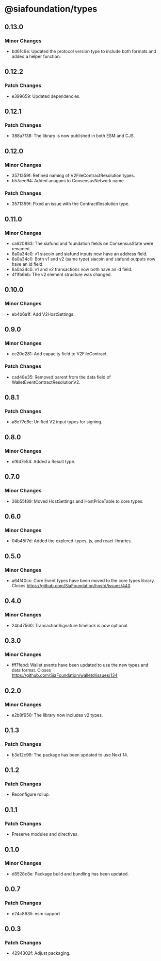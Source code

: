 # @siafoundation/types

## 0.13.0

### Minor Changes

- bd61c9e: Updated the protocol version type to include both formats and added a helper function.

## 0.12.2

### Patch Changes

- e399659: Updated dependencies.

## 0.12.1

### Patch Changes

- 388a7f38: The library is now published in both ESM and CJS.

## 0.12.0

### Minor Changes

- 3571359f: Refined naming of V2FileContractResolution types.
- b57aee94: Added anagami to ConsensusNetwork name.

### Patch Changes

- 3571359f: Fixed an issue with the ContractResolution type.

## 0.11.0

### Minor Changes

- ca620883: The siafund and foundation fields on ConsensusState were renamed.
- 8a0a34c0: v1 siacoin and siafund inputs now have an address field.
- 8a0a34c0: Both v1 and v2 (same type) siacoin and siafund outputs now have an id field.
- 8a0a34c0: v1 and v2 transactions now both have an id field.
- 4f1fb6eb: The v2 element structure was changed.

## 0.10.0

### Minor Changes

- eb4b6a1f: Add V2HostSettings.

## 0.9.0

### Minor Changes

- ce20d281: Add capacity field to V2FileContract.

### Patch Changes

- cad48e35: Removed parent from the data field of WalletEventContractResolutionV2.

## 0.8.1

### Patch Changes

- a8e77c6c: Unified V2 input types for signing.

## 0.8.0

### Minor Changes

- ef647e54: Added a Result type.

## 0.7.0

### Minor Changes

- 36b55f89: Moved HostSettings and HostPriceTable to core types.

## 0.6.0

### Minor Changes

- 04b45f7d: Added the explored-types, js, and react libraries.

## 0.5.0

### Minor Changes

- a64f40cc: Core Event types have been moved to the core types library. Closes https://github.com/SiaFoundation/hostd/issues/440

## 0.4.0

### Minor Changes

- 24b47560: TransactionSignature timelock is now optional.

## 0.3.0

### Minor Changes

- fff7febd: Wallet events have been updated to use the new types and data format. Closes https://github.com/SiaFoundation/walletd/issues/134

## 0.2.0

### Minor Changes

- e2b8f950: The library now includes v2 types.

## 0.1.3

### Patch Changes

- b3e12c99: The package has been updated to use Next 14.

## 0.1.2

### Patch Changes

- Reconfigure rollup.

## 0.1.1

### Patch Changes

- Preserve modules and directives.

## 0.1.0

### Minor Changes

- d8528c8e: Package build and bundling has been updated.

## 0.0.7

### Patch Changes

- e24c8935: esm support

## 0.0.3

### Patch Changes

- 4294302f: Adjust packaging.
